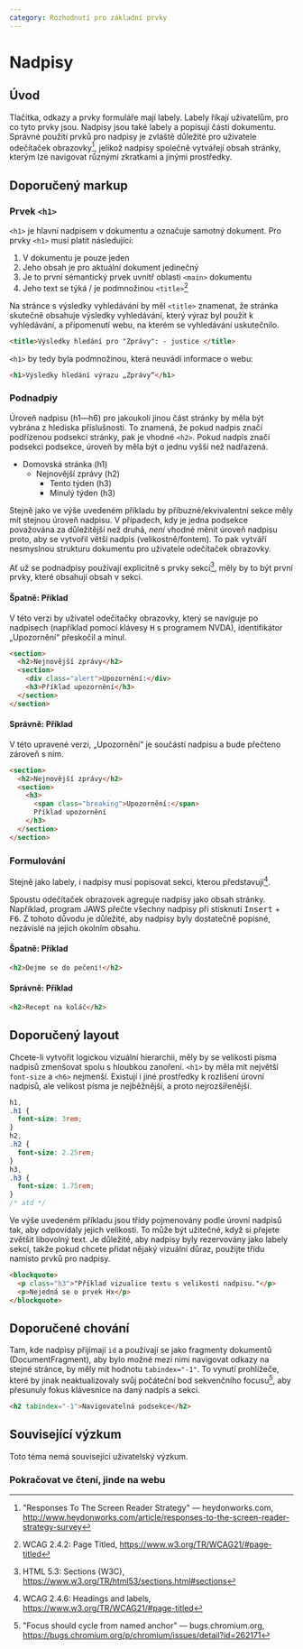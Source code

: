 ```yaml
---
category: Rozhodnutí pro základní prvky
---
```


# Nadpisy

## Úvod

Tlačítka, odkazy a prvky formuláře mají labely. Labely říkají uživatelům, pro co tyto prvky jsou. Nadpisy jsou také labely a popisují části dokumentu. Správné použití prvků pro nadpisy je zvláště důležité pro uživatele odečítaček obrazovky[^1], jelikož nadpisy společně vytvářejí obsah stránky, kterým lze navigovat různými zkratkami a jinými prostředky.

## Doporučený markup

### Prvek `<h1>`

`<h1>` je hlavní nadpisem v dokumentu a označuje samotný dokument. Pro prvky `<h1>` musí platit následující:

1. V dokumentu je pouze jeden
2. Jeho obsah je pro aktuální dokument jedinečný
3. Je to první sémantický prvek uvnitř oblasti `<main>` dokumentu
4. Jeho text se týká / je podmnožinou `<title>`[^2]

Na stránce s výsledky vyhledávání by měl `<title>` znamenat, že stránka skutečně obsahuje výsledky vyhledávání, který výraz byl použit k vyhledávání, a připomenutí webu, na kterém se vyhledávání uskutečnilo.

```html
<title>Výsledky hledání pro "Zprávy": - justice </title>
```

`<h1>` by tedy byla podmnožinou, která neuvádí informace o webu:

```html
<h1>Výsledky hledání výrazu „Zprávy“</h1>
```

### Podnadpiy

Úroveň nadpisu (h1—h6) pro jakoukoli jinou část stránky by měla být vybrána z hlediska příslušnosti. To znamená, že pokud nadpis značí podřízenou podsekci stránky, pak je vhodné `<h2>`. Pokud nadpis značí podsekci podsekce, úroveň by měla být o jednu vyšší než nadřazená.

- Domovská stránka (h1)
  - Nejnovější zprávy (h2)
    - Tento týden (h3)
    - Minulý týden (h3)

Stejně jako ve výše uvedeném příkladu by příbuzné/ekvivalentní sekce měly mít stejnou úroveň nadpisu. V případech, kdy je jedna podsekce považována za důležitější než druhá, _není_ vhodné měnit úroveň nadpisu proto, aby se vytvořil větší nadpis (velikostně/fontem). To pak vytváří nesmyslnou strukturu dokumentu pro uživatele odečítaček obrazovky.

Ať už se podnadpisy používají explicitně s prvky sekcí[^5], měly by to být první prvky, které obsahují obsah v sekci.

#### Špatně: Příklad

V této verzi by uživatel odečítačky obrazovky, který se naviguje po nadpisech (například pomocí klávesy <kbd>H</kbd> s programem NVDA), identifikátor „Upozornění“ přeskočil a minul.

```html
<section>
  <h2>Nejnovější zprávy</h2>
  <section>
    <div class="alert">Upozornění:</div>
    <h3>Příklad upozornění</h3>
  </section>
</section>
```

#### Správně: Příklad

V této upravené verzi, „Upozornění“ je součástí nadpisu a bude přečteno zároveň s ním.

```html
<section>
  <h2>Nejnovější zprávy</h2>
  <section>
    <h3>
      <span class="breaking">Upozornění:</span>
      Příklad upozornění
    </h3>
  </section>
</section>
```

### Formulování

Stejně jako labely, i nadpisy musí popisovat sekci, kterou představují[^3]. 

Spoustu odečítaček obrazovek agreguje nadpisy jako obsah stránky. Například, program JAWS přečte všechny nadpisy při stisknutí <kbd>Insert</kbd> + <kbd>F6</kbd>. Z tohoto důvodu je důležité, aby nadpisy byly dostatečně popisné, nezávislé na jejich okolním obsahu.

#### Špatně: Příklad

```html
<h2>Dejme se do pečení!</h2>
```

#### Správně: Příklad

```html
<h2>Recept na koláč</h2>
```

## Doporučený layout

Chcete-li vytvořit logickou vizuální hierarchii, měly by se velikosti písma nadpisů zmenšovat spolu s hloubkou zanoření. `<h1>` by měla mít největší `font-size` a `<h6>` nejmenší. Existují i jiné prostředky k rozlišení úrovní nadpisů, ale velikost písma je nejběžnější, a proto nejrozšířenější.

```css
h1,
.h1 {
  font-size: 3rem;
}
h2,
.h2 {
  font-size: 2.25rem;
}
h3,
.h3 {
  font-size: 1.75rem;
}
/* atd */
```

Ve výše uvedeném příkladu jsou třídy pojmenovány podle úrovní nadpisů tak, aby odpovídaly jejich velikosti. To může být užitečné, když si přejete zvětšit libovolný text. Je důležité, aby nadpisy byly rezervovány jako labely sekcí, takže pokud chcete přidat nějaký vizuální důraz, použijte třídu namísto prvků pro nadpisy.

```html
<blockquote>
  <p class="h3">"Příklad vizualice textu s velikostí nadpisu."</p>
  <p>Nejedná se o prvek Hx</p>
</blockquote>
```

## Doporučené chování

Tam, kde nadpisy přijímají `id` a používají se jako fragmenty dokumentů (DocumentFragment), aby bylo možné mezi nimi navigovat odkazy na stejné stránce, by měly mít hodnotu `tabindex="-1"`. To vynutí prohlížeče, které by jinak neaktualizovaly svůj počáteční bod sekvenčního focusu[^4], aby přesunuly fokus klávesnice na daný nadpis a sekci.

```html
<h2 tabindex="-1">Navigovatelná podsekce</h2>
```

## Související výzkum

Toto téma nemá související uživatelský výzkum.

### Pokračovat ve čtení, jinde na webu

[^1]: "Responses To The Screen Reader Strategy" — heydonworks.com, <http://www.heydonworks.com/article/responses-to-the-screen-reader-strategy-survey>
[^2]: WCAG 2.4.2: Page Titled, <https://www.w3.org/TR/WCAG21/#page-titled>
[^3]: WCAG 2.4.6: Headings and labels, <https://www.w3.org/TR/WCAG21/#page-titled>
[^4]: "Focus should cycle from named anchor" — bugs.chromium.org, <https://bugs.chromium.org/p/chromium/issues/detail?id=262171>
[^5]: HTML 5.3: Sections (W3C), <https://www.w3.org/TR/html53/sections.html#sections>
[^6]: "There Is No Document Outline Algorithm" — Adrian Roselli , <http://adrianroselli.com/2016/08/there-is-no-document-outline-algorithm.html>
